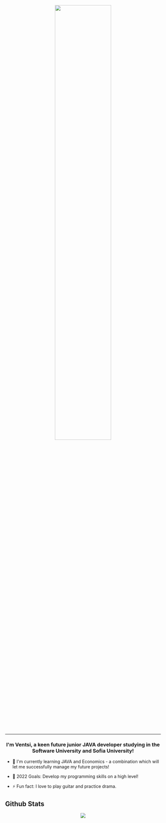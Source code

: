 <div align="center">
  <img src="https://rishavanand.github.io/static/images/greetings.gif" align="center" style="width: 60%" />
</div>

---
### <div align="center">I'm Ventsi, a keen future junior JAVA developer studying in the Software University and Sofia University!</div>  

- 🌱 I'm currently learning JAVA and Economics - a combination which will let me successfully manage my future projects!

- 🤞 2022 Goals: Develop my programming skills on a high level!

- ⚡ Fun fact: I love to play guitar and practice drama.

## Github Stats  
<div align="center"><img src="https://github-readme-stats.vercel.app/api?username=vntodorov&show_icons=true&count_private=true" align="center" /></div>  
